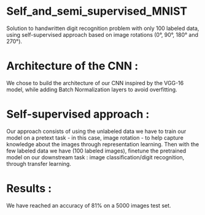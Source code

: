# Self_and_semi_supervised_MNIST
Solution to handwritten digit recognition problem with only 100 labeled data, using self-supervised approach based on image rotations (0°, 90°, 180° and 270°).

# Architecture of the CNN :
We chose to build the architecture of our CNN inspired by the VGG-16 model, while adding Batch Normalization layers to avoid overfitting.

# Self-supervised approach : 
Our approach consists of using the unlabeled data we have to train our model on a pretext task - in this case, image rotation - to help capture knowledge about the images through representation learning. Then with the few labeled data we have (100 labeled images), finetune the pretrained model on our downstream task : image classification/digit recognition, through transfer learning.

# Results : 
We have reached an accuracy of 81% on a 5000 images test set. 
